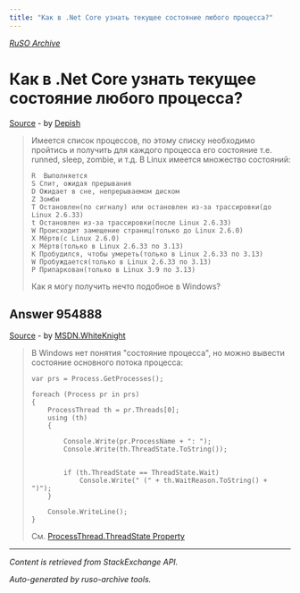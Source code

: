 ```yaml
---
title: "Как в .Net Core узнать текущее состояние любого процесса?"
---
```

<p><i><a href="https://github.com/MSDN-WhiteKnight/ruso-archive/">RuSO Archive</a></i></p>
<h1>Как в .Net Core узнать текущее состояние любого процесса?</h1>
<p><a href="https://ru.stackoverflow.com/questions/954883/%d0%9a%d0%b0%d0%ba-%d0%b2-net-core-%d1%83%d0%b7%d0%bd%d0%b0%d1%82%d1%8c-%d1%82%d0%b5%d0%ba%d1%83%d1%89%d0%b5%d0%b5-%d1%81%d0%be%d1%81%d1%82%d0%be%d1%8f%d0%bd%d0%b8%d0%b5-%d0%bb%d1%8e%d0%b1%d0%be%d0%b3%d0%be-%d0%bf%d1%80%d0%be%d1%86%d0%b5%d1%81%d1%81%d0%b0">Source</a> - by <a href="https://ru.stackoverflow.com/users/240503/depish">Depish</a></p>
<blockquote>
<p>Имеется список процессов, по этому списку необходимо пройтись и получить для каждого процесса его состояние т.е.
runned, sleep, zombie, и т.д.
В Linux имеется множество состояний:</p>

<pre><code>R  Выполняется
S Спит, ожидая прерывания
D Ожидает в сне, непрерываемом диском
Z Зомби
T Остановлен(по сигналу) или остановлен из-за трассировки(до Linux 2.6.33)
t Остановлен из-за трассировки(после Linux 2.6.33)
W Происходит замещение страниц(только до Linux 2.6.0)
X Мёртв(с Linux 2.6.0)
x Мёртв(только в Linux 2.6.33 по 3.13)
K Пробудился, чтобы умереть(только в Linux 2.6.33 по 3.13)
W Пробуждается(только в Linux 2.6.33 по 3.13)
P Припаркован(только в Linux 3.9 по 3.13)
</code></pre>

<p>Как я могу получить нечто подобное в Windows? </p>

</blockquote>
<h2>Answer 954888</h2>
<p><a href="https://ru.stackoverflow.com/a/954888/">Source</a> - by <a href="https://ru.stackoverflow.com/users/240512/msdn-whiteknight">MSDN.WhiteKnight</a></p>
<blockquote>
<p>В Windows нет понятия "состояние процесса", но можно вывести состояние основного потока процесса:</p>

<pre><code>var prs = Process.GetProcesses();

foreach (Process pr in prs)
{
    ProcessThread th = pr.Threads[0];
    using (th)
    {

        Console.Write(pr.ProcessName + ": ");
        Console.Write(th.ThreadState.ToString());


        if (th.ThreadState == ThreadState.Wait)
            Console.Write(" (" + th.WaitReason.ToString() + ")");
    }

    Console.WriteLine();
}
</code></pre>

<p>См. <a href="https://docs.microsoft.com/ru-ru/dotnet/api/system.diagnostics.processthread.threadstate?view=netframework-4.7.2" rel="nofollow noreferrer">ProcessThread.ThreadState Property</a></p>

</blockquote>
<hr/>
<p><i>Content is retrieved from StackExchange API. </i></p>
<p><i>Auto-generated by ruso-archive tools. </i></p>
